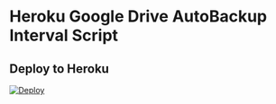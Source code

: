 # Heroku Google Drive AutoBackup Interval Script

## Deploy to Heroku

[![Deploy](https://www.herokucdn.com/deploy/button.svg)](https://dashboard.heroku.com/new?template=https://github.com/ZokoToozNoob001/autobackup)
